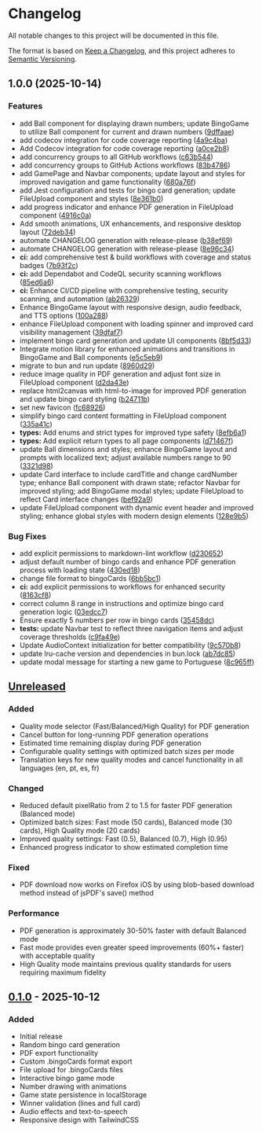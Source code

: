 # Changelog

All notable changes to this project will be documented in this file.

The format is based on [Keep a Changelog](https://keepachangelog.com/en/1.0.0/),
and this project adheres to [Semantic Versioning](https://semver.org/spec/v2.0.0.html).

## 1.0.0 (2025-10-14)


### Features

* add Ball component for displaying drawn numbers; update BingoGame to utilize Ball component for current and drawn numbers ([9dffaae](https://github.com/Cabeda/bingo-card-generator/commit/9dffaae630ccb7ef1274d60814ac048dbee4b3a1))
* add codecov integration for code coverage reporting ([4a9c4ba](https://github.com/Cabeda/bingo-card-generator/commit/4a9c4ba107a9b02b7f874569f209f49f16243996))
* Add Codecov integration for code coverage reporting ([a0ce2b8](https://github.com/Cabeda/bingo-card-generator/commit/a0ce2b88dd6f4004ef4d3ff4f2e8346c99c539bb))
* add concurrency groups to all GitHub workflows ([c63b544](https://github.com/Cabeda/bingo-card-generator/commit/c63b544b2868a0ceb3b42fd528b54c0440e17ff8))
* add concurrency groups to GitHub Actions workflows ([83b4786](https://github.com/Cabeda/bingo-card-generator/commit/83b4786281adaadfc3b4d46c3f40cdd062c8f6f7))
* add GamePage and Navbar components; update layout and styles for improved navigation and game functionality ([680a76f](https://github.com/Cabeda/bingo-card-generator/commit/680a76fe4b5ec044e4850a5eea36a60d6c0679b5))
* add Jest configuration and tests for bingo card generation; update FileUpload component and styles ([8e361b0](https://github.com/Cabeda/bingo-card-generator/commit/8e361b0a8e64a16592c71bc3605f24cdb5bcfe0e))
* add progress indicator and enhance PDF generation in FileUpload component ([4916c0a](https://github.com/Cabeda/bingo-card-generator/commit/4916c0aae830c1e334b1d265d78db4551cb261fa))
* Add smooth animations, UX enhancements, and responsive desktop layout ([72deb34](https://github.com/Cabeda/bingo-card-generator/commit/72deb34b7b99f0ebec8b031ba995b34eb0d65557))
* automate CHANGELOG generation with release-please ([b38ef69](https://github.com/Cabeda/bingo-card-generator/commit/b38ef69cb3e1c069d117927ba05a90bb1c9b34df))
* automate CHANGELOG generation with release-please ([8e96c34](https://github.com/Cabeda/bingo-card-generator/commit/8e96c342819d3e76e1db9bcd6cd12145ab13907b))
* **ci:** add comprehensive test & build workflows with coverage and status badges ([7b93f2c](https://github.com/Cabeda/bingo-card-generator/commit/7b93f2c260ccdac6bb227eb2ef170613452f1fce))
* **ci:** add Dependabot and CodeQL security scanning workflows ([85ed6a6](https://github.com/Cabeda/bingo-card-generator/commit/85ed6a68ce6ea8e12b7c3ff5da489ab9f6cd5192))
* **ci:** Enhance CI/CD pipeline with comprehensive testing, security scanning, and automation ([ab26329](https://github.com/Cabeda/bingo-card-generator/commit/ab263299747afe2ccabf35c149e4e0e81e9adbb6))
* Enhance BingoGame layout with responsive design, audio feedback, and TTS options ([100a288](https://github.com/Cabeda/bingo-card-generator/commit/100a288616f07a65ef417948f303d87b09a123e7))
* enhance FileUpload component with loading spinner and improved card visibility management ([39dfaf7](https://github.com/Cabeda/bingo-card-generator/commit/39dfaf7c7d57acb337b893387f1bda62b0fb63c0))
* implement bingo card generation and update UI components ([8bf5d33](https://github.com/Cabeda/bingo-card-generator/commit/8bf5d33cd49b31be0cb41adf0238cea8294ea33a))
* Integrate motion library for enhanced animations and transitions in BingoGame and Ball components ([e5c5eb9](https://github.com/Cabeda/bingo-card-generator/commit/e5c5eb9f4d0bd6f093135e085f24737e87075116))
* migrate to bun and run update ([8960d29](https://github.com/Cabeda/bingo-card-generator/commit/8960d29d63fd20d3fef1688aff555f6b0d2f3367))
* reduce image quality in PDF generation and adjust font size in FileUpload component ([d2da43e](https://github.com/Cabeda/bingo-card-generator/commit/d2da43ee6b6f72e0d91c23b2b42a2b6737e276de))
* replace html2canvas with html-to-image for improved PDF generation and update bingo card styling ([b24711b](https://github.com/Cabeda/bingo-card-generator/commit/b24711b61e15ed8680b607e9c8d587b5af860903))
* set new favicon ([fc68926](https://github.com/Cabeda/bingo-card-generator/commit/fc689262999110b2326224a6a7ae829c6435306b))
* simplify bingo card content formatting in FileUpload component ([335a41c](https://github.com/Cabeda/bingo-card-generator/commit/335a41cccc4864739c1b47e68e7e19f0c962cf74))
* **types:** Add enums and strict types for improved type safety ([8efb6a1](https://github.com/Cabeda/bingo-card-generator/commit/8efb6a1bff7a22a9941468e151a312dacc09cabe))
* **types:** Add explicit return types to all page components ([d71467f](https://github.com/Cabeda/bingo-card-generator/commit/d71467f0171c621310679b919dfe4b09a1a06c07))
* update Ball dimensions and styles; enhance BingoGame layout and prompts with localized text; adjust available numbers range to 90 ([3321d98](https://github.com/Cabeda/bingo-card-generator/commit/3321d98dd5d907f19bbff67a2ab1772f3d383ff8))
* update Card interface to include cardTitle and change cardNumber type; enhance Ball component with drawn state; refactor Navbar for improved styling; add BingoGame modal styles; update FileUpload to reflect Card interface changes ([bef92a9](https://github.com/Cabeda/bingo-card-generator/commit/bef92a9a4c4609295bfe8dd184a9fa332a6d62cf))
* update FileUpload component with dynamic event header and improved styling; enhance global styles with modern design elements ([128e9b5](https://github.com/Cabeda/bingo-card-generator/commit/128e9b52010d9e429072a8a31ab1152c28ea9bca))


### Bug Fixes

* add explicit permissions to markdown-lint workflow ([d230652](https://github.com/Cabeda/bingo-card-generator/commit/d230652bc8874e218219adf7ab0ce68d11bb9b1c))
* adjust default number of bingo cards and enhance PDF generation process with loading state ([430ed18](https://github.com/Cabeda/bingo-card-generator/commit/430ed18635cbb4febb9ed5740c3c676a550553b3))
* change file format to bingoCards ([6bb5bc1](https://github.com/Cabeda/bingo-card-generator/commit/6bb5bc14183d859ac52f636189343db87826f404))
* **ci:** add explicit permissions to workflows for enhanced security ([8163cf8](https://github.com/Cabeda/bingo-card-generator/commit/8163cf84c19d3c119e504d99e15250f3d4871a29))
* correct column 8 range in instructions and optimize bingo card generation logic ([03edcc7](https://github.com/Cabeda/bingo-card-generator/commit/03edcc701dd5316b523ba53656b70a020f408d00))
* Ensure exactly 5 numbers per row in bingo cards ([35458dc](https://github.com/Cabeda/bingo-card-generator/commit/35458dc3b6f7281dacbc8bb8a057af05c564694b))
* **tests:** update Navbar test to reflect three navigation items and adjust coverage thresholds ([c9fa49e](https://github.com/Cabeda/bingo-card-generator/commit/c9fa49e6a020a2bae9a4480886ea1be203e0b48f))
* Update AudioContext initialization for better compatibility ([9c570b8](https://github.com/Cabeda/bingo-card-generator/commit/9c570b881108474723e83be6d9c98e8ba24a655d))
* update lru-cache version and dependencies in bun.lock ([ab7dc85](https://github.com/Cabeda/bingo-card-generator/commit/ab7dc85c1c01360c0ee8365e51044ec4408efae5))
* update modal message for starting a new game to Portuguese ([8c965ff](https://github.com/Cabeda/bingo-card-generator/commit/8c965ffd0ca876b245152a73bbf5856692926df1))

## [Unreleased]

### Added

- Quality mode selector (Fast/Balanced/High Quality) for PDF generation
- Cancel button for long-running PDF generation operations
- Estimated time remaining display during PDF generation
- Configurable quality settings with optimized batch sizes per mode
- Translation keys for new quality modes and cancel functionality in all languages (en, pt, es, fr)

### Changed

- Reduced default pixelRatio from 2 to 1.5 for faster PDF generation (Balanced mode)
- Optimized batch sizes: Fast mode (50 cards), Balanced mode (30 cards), High Quality mode (20 cards)
- Improved quality settings: Fast (0.5), Balanced (0.7), High (0.95)
- Enhanced progress indicator to show estimated completion time

### Fixed

- PDF download now works on Firefox iOS by using blob-based download method instead of jsPDF's save() method

### Performance

- PDF generation is approximately 30-50% faster with default Balanced mode
- Fast mode provides even greater speed improvements (60%+ faster) with acceptable quality
- High Quality mode maintains previous quality standards for users requiring maximum fidelity

## [0.1.0] - 2025-10-12

### Added

- Initial release
- Random bingo card generation
- PDF export functionality
- Custom .bingoCards format export
- File upload for .bingoCards files
- Interactive bingo game mode
- Number drawing with animations
- Game state persistence in localStorage
- Winner validation (lines and full card)
- Audio effects and text-to-speech
- Responsive design with TailwindCSS

[Unreleased]: https://github.com/Cabeda/bingo-card-generator/compare/v0.1.0...HEAD
[0.1.0]: https://github.com/Cabeda/bingo-card-generator/releases/tag/v0.1.0
